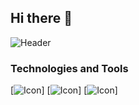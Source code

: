 ## Hi there 👋

![Header](https://github.com/theRealFr13nd/theRealFr13nd/blob/main/static/background.png "Header")


### Technologies and Tools
[![Icon](https://github.com/theRealFr13nd/theRealFr13nd/raw/master/static/python.svg "Icon")]
[![Icon](https://github.com/theRealFr13nd/theRealFr13nd/raw/master/static/go.svg "Icon")]
[![Icon](https://github.com/theRealFr13nd/theRealFr13nd/blob/main/static/csharp.svg "Icon")]

<!--


Here are some ideas to get you started:

- 🔭 I’m currently working on ...
- 🌱 I’m currently learning ...
- 👯 I’m looking to collaborate on ...
- 🤔 I’m looking for help with ...
- 💬 Ask me about ...
- 📫 How to reach me: ...
- 😄 Pronouns: ...
- ⚡ Fun fact: ...
-->
